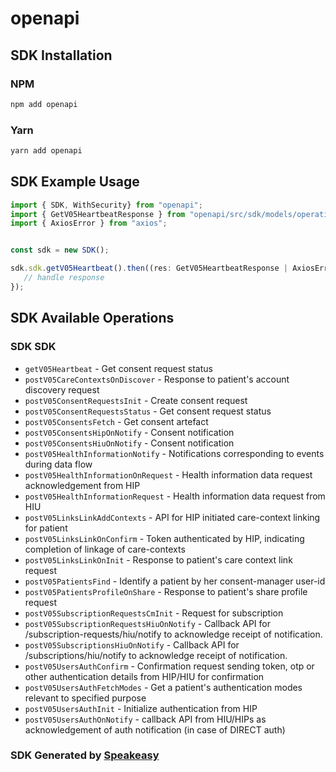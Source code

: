 # openapi

<!-- Start SDK Installation -->
## SDK Installation

### NPM

```bash
npm add openapi
```

### Yarn

```bash
yarn add openapi
```
<!-- End SDK Installation -->

<!-- Start SDK Example Usage -->
## SDK Example Usage

```typescript
import { SDK, WithSecurity} from "openapi";
import { GetV05HeartbeatResponse } from "openapi/src/sdk/models/operations";
import { AxiosError } from "axios";


const sdk = new SDK();

sdk.sdk.getV05Heartbeat().then((res: GetV05HeartbeatResponse | AxiosError) => {
   // handle response
});
```
<!-- End SDK Example Usage -->

<!-- Start SDK Available Operations -->
## SDK Available Operations

### SDK SDK

* `getV05Heartbeat` - Get consent request status
* `postV05CareContextsOnDiscover` - Response to patient's account discovery request
* `postV05ConsentRequestsInit` - Create consent request
* `postV05ConsentRequestsStatus` - Get consent request status
* `postV05ConsentsFetch` - Get consent artefact
* `postV05ConsentsHipOnNotify` - Consent notification
* `postV05ConsentsHiuOnNotify` - Consent notification
* `postV05HealthInformationNotify` - Notifications corresponding to events during data flow
* `postV05HealthInformationOnRequest` - Health information data request acknowledgement from HIP
* `postV05HealthInformationRequest` - Health information data request from HIU
* `postV05LinksLinkAddContexts` - API for HIP initiated care-context linking for patient
* `postV05LinksLinkOnConfirm` - Token authenticated by HIP, indicating completion of linkage of care-contexts
* `postV05LinksLinkOnInit` - Response to patient's care context link request
* `postV05PatientsFind` - Identify a patient by her consent-manager user-id
* `postV05PatientsProfileOnShare` - Response to patient's share profile request
* `postV05SubscriptionRequestsCmInit` - Request for subscription
* `postV05SubscriptionRequestsHiuOnNotify` - Callback API for /subscription-requests/hiu/notify to acknowledge receipt of notification.
* `postV05SubscriptionsHiuOnNotify` - Callback API for /subscriptions/hiu/notify to acknowledge receipt of notification.
* `postV05UsersAuthConfirm` - Confirmation request sending token, otp or other authentication details from HIP/HIU for confirmation
* `postV05UsersAuthFetchModes` - Get a patient's authentication modes relevant to specified purpose
* `postV05UsersAuthInit` - Initialize authentication from HIP
* `postV05UsersAuthOnNotify` - callback API from HIU/HIPs as acknowledgement of auth notification (in case of DIRECT auth)

<!-- End SDK Available Operations -->

### SDK Generated by [Speakeasy](https://docs.speakeasyapi.dev/docs/using-speakeasy/client-sdks)
